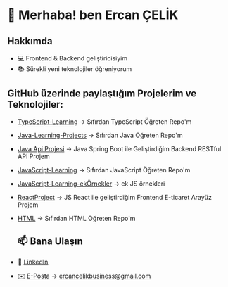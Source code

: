 # 👋 Merhaba! ben Ercan ÇELİK 

##  Hakkımda
- 💻 Frontend & Backend geliştiricisiyim
- 📚 Sürekli yeni teknolojiler öğreniyorum
 
##  GitHub üzerinde paylaştığım Projelerim  ve Teknolojiler:

- [TypeScript-Learning](https://github.com/ercancelikbusiness/TypeScript-Learning) -> Sıfırdan TypeScript Öğreten Repo'm
- [Java-Learning-Projects](https://github.com/ercancelikbusiness/Java-Learning-Projects) -> Sıfırdan Java  Öğreten Repo'm
- [Java Api Projesi](https://github.com/ercancelikbusiness/northwind) -> Java Spring Boot ile Geliştirdiğim Backend RESTful API Projem
- [JavaScript-Learning](https://github.com/ercancelikbusiness/JavaScriptLearningAndDevelopment) -> Sıfırdan JavaScript  Öğreten Repo'm
- [JavaScript-Learning-ekÖrnekler](https://github.com/ercancelikbusiness/SomeExtraExamplesOfJavaScript) -> ek JS örnekleri
- [ReactProject](https://github.com/ercancelikbusiness/ReactProject) -> JS React ile geliştirdiğim Frontend E-ticaret Arayüz Projem
- [HTML](https://github.com/ercancelikbusiness/HTML-Project-) -> Sıfırdan HTML  Öğreten Repo'm

  ## 📫 Bana Ulaşın
- 💼 [LinkedIn](https://www.linkedin.com/in/ercan-çelik-7b13a9324)
- ✉️ [E-Posta](mailto:ercancelikbusiness@gmail.com) -> ercancelikbusiness@gmail.com

